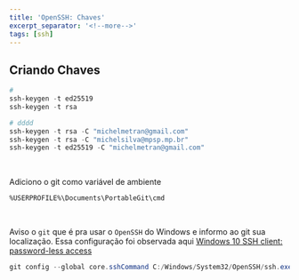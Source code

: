 ```yaml
---
title: 'OpenSSH: Chaves'
excerpt_separator: '<!--more-->'
tags: [ssh]
---
```


## Criando Chaves

```powershell
#
ssh-keygen -t ed25519
ssh-keygen -t rsa

# dddd
ssh-keygen -t rsa -C "michelmetran@gmail.com"
ssh-keygen -t rsa -C "michelsilva@mpsp.mp.br"
ssh-keygen -t ed25519 -C "michelmetran@gmail.com"
```

<br>

Adiciono o git como variável de ambiente

```
%USERPROFILE%\Documents\PortableGit\cmd
```

<br>

Aviso o `git` que é pra usar o `OpenSSH` do Windows e informo ao git sua localização. Essa configuração foi observada aqui [Windows 10 SSH client: password-less access](https://superuser.com/questions/1433917/windows-10-ssh-client-password-less-access)

```powershell
git config --global core.sshCommand C:/Windows/System32/OpenSSH/ssh.exe
```

